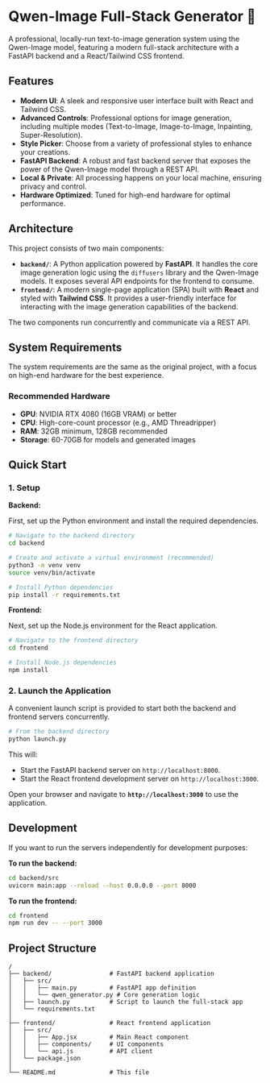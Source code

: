 # Qwen-Image Full-Stack Generator 🎨

A professional, locally-run text-to-image generation system using the Qwen-Image model, featuring a modern full-stack architecture with a FastAPI backend and a React/Tailwind CSS frontend.

## Features

- **Modern UI**: A sleek and responsive user interface built with React and Tailwind CSS.
- **Advanced Controls**: Professional options for image generation, including multiple modes (Text-to-Image, Image-to-Image, Inpainting, Super-Resolution).
- **Style Picker**: Choose from a variety of professional styles to enhance your creations.
- **FastAPI Backend**: A robust and fast backend server that exposes the power of the Qwen-Image model through a REST API.
- **Local & Private**: All processing happens on your local machine, ensuring privacy and control.
- **Hardware Optimized**: Tuned for high-end hardware for optimal performance.

## Architecture

This project consists of two main components:

-   **`backend/`**: A Python application powered by **FastAPI**. It handles the core image generation logic using the `diffusers` library and the Qwen-Image models. It exposes several API endpoints for the frontend to consume.
-   **`frontend/`**: A modern single-page application (SPA) built with **React** and styled with **Tailwind CSS**. It provides a user-friendly interface for interacting with the image generation capabilities of the backend.

The two components run concurrently and communicate via a REST API.

## System Requirements

The system requirements are the same as the original project, with a focus on high-end hardware for the best experience.

### Recommended Hardware

-   **GPU**: NVIDIA RTX 4080 (16GB VRAM) or better
-   **CPU**: High-core-count processor (e.g., AMD Threadripper)
-   **RAM**: 32GB minimum, 128GB recommended
-   **Storage**: 60-70GB for models and generated images

## Quick Start

### 1. Setup

**Backend:**

First, set up the Python environment and install the required dependencies.

```bash
# Navigate to the backend directory
cd backend

# Create and activate a virtual environment (recommended)
python3 -m venv venv
source venv/bin/activate

# Install Python dependencies
pip install -r requirements.txt
```

**Frontend:**

Next, set up the Node.js environment for the React application.

```bash
# Navigate to the frontend directory
cd frontend

# Install Node.js dependencies
npm install
```

### 2. Launch the Application

A convenient launch script is provided to start both the backend and frontend servers concurrently.

```bash
# From the backend directory
python launch.py
```

This will:
-   Start the FastAPI backend server on `http://localhost:8000`.
-   Start the React frontend development server on `http://localhost:3000`.

Open your browser and navigate to **`http://localhost:3000`** to use the application.

## Development

If you want to run the servers independently for development purposes:

**To run the backend:**

```bash
cd backend/src
uvicorn main:app --reload --host 0.0.0.0 --port 8000
```

**To run the frontend:**

```bash
cd frontend
npm run dev -- --port 3000
```

## Project Structure

```
/
├── backend/                # FastAPI backend application
│   ├── src/
│   │   ├── main.py         # FastAPI app definition
│   │   └── qwen_generator.py # Core generation logic
│   ├── launch.py           # Script to launch the full-stack app
│   └── requirements.txt
│
├── frontend/               # React frontend application
│   ├── src/
│   │   ├── App.jsx         # Main React component
│   │   ├── components/     # UI components
│   │   └── api.js          # API client
│   └── package.json
│
└── README.md               # This file
```
